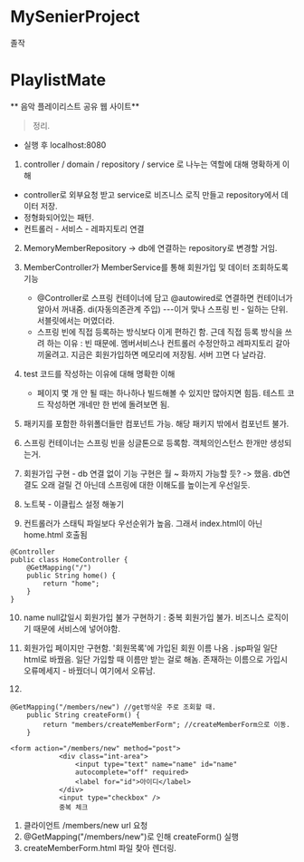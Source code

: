 # MySenierProject
졸작
# PlaylistMate

 ** 음악 플레이리스트 공유 웹 사이트**

> 정리.

* 실행 후 localhost:8080

1.  controller / domain / repository / service 로 나누는 역할에 대해 명확하게 이해

   * controller로 외부요청 받고 service로 비즈니스 로직 만들고 repository에서 데이터 저장.
   * 정형화되어있는 패턴.
   * 컨트롤러 - 서비스 - 레파지토리 연결 

2.  MemoryMemberRepository -> db에 연결하는 repository로 변경할 거임. 

3. MemberController가 MemberService를 통해 회원가입 및 데이터 조회하도록 기능
   * @Controller로 스프링 컨테이너에 담고 @autowired로 연결하면 컨테이너가 알아서 꺼내줌. di(자동의존관계 주입)  ---이거 맞나
     스프링 빈 - 일하는 단위. 서블릿에서는 머였더라.
   * 스프링 빈에 직접 등록하는 방식보다 이게 편하긴 함. 
     근데 직접 등록 방식을 쓰려 하는 이유 : 빈 때문에. 멤버서비스나 컨트롤러 수정안하고 레파지토리 갈아끼울려고.
                                         지금은 회원가입하면 메모리에 저장됨. 서버 끄면 다 날라감.
4. test 코드를 작성하는 이유에 대해 명확한 이해
   * 페이지 몇 개 안 될 때는 하나하나 빌드해볼 수 있지만 많아지면 힘듬. 테스트 코드 작성하면 개네만 한 번에 돌려보면 됨.
     

5. 패키지를 포함한 하위폴더들만 컴포넌트 가능. 해당 패키지 밖에서 컴포넌트 불가.
  
6. 스프링 컨테이너는 스프링 빈을 싱글톤으로 등록함. 객체의인스턴스 한개만 생성되는거.

7. 회원가입 구현 - db 연결 없이 기능 구현은 월 ~ 화까지 가능할 듯? -> 했음.
   db연결도 오래 걸릴 건 아닌데 스프링에 대한 이해도를 높이는게 우선일듯.

8. 노트북 - 이클립스 설정 해놓기

9. 컨트롤러가 스태틱 파일보다 우선순위가 높음. 그래서 index.html이 아닌 home.html 호출됨   
```
@Controller
public class HomeController {	
	@GetMapping("/")
	public String home() {
		return "home"; 
	}
} 
```
10. name null값일시 회원가입 불가 구현하기 : 중복 회원가입 불가. 비즈니스 로직이기 때문에 서비스에 넣어야함.

11. 회원가입 페이지만 구현함. '회원목록'에 가입된 회원 이름 나옴 . jsp파일 일단 html로 바꿨음. 일단 가입할 때 이름만 받는 걸로 해놈.
    존재하는 이름으로 가입시 오류메세지 - 바꿨더니 여기에서 오류남. 

12. 
```
@GetMapping("/members/new") //get벙삭운 주로 조회할 때.
	public String createForm() {
		return "members/createMemberForm"; //createMemberForm으로 이동. 
	}
```
```
<form action="/members/new" method="post">
			<div class="int-area">
				<input type="text" name="name" id="name"
				autocomplete="off" required>
				<label for="id">아이디</label>
			</div>
			<input type="checkbox" />
			중복 체크
```

   1. 클라이언트 /members/new url 요청 
   2. @GetMapping("/members/new")로 인해 createForm() 실행 
   3. createMemberForm.html 파일 찾아 렌더링.
